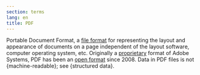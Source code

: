 ```yaml
---
section: terms
lang: en
title: PDF
---
```


Portable Document Format, a [file format](/glossary/en/terms/file-format/) for representing the layout and appearance of documents on a page independent of the layout software, computer operating system, etc. Originally a [proprietary](/glossary/en/terms/proprietary/) format of Adobe Systems, PDF has been an [open format](/glossary/en/terms/open-format/) since 2008. Data in PDF files is not {machine-readable}; see {structured data}.
